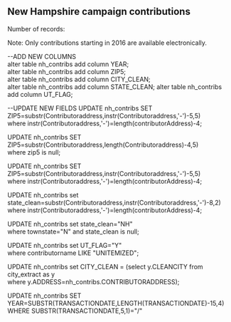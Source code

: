 ## New Hampshire campaign contributions

Number of records:

Note: Only contributions starting in 2016 are available electronically.


--ADD NEW COLUMNS  
alter table nh_contribs add column YEAR;  
alter table nh_contribs add column ZIP5;  
alter table nh_contribs add column CITY_CLEAN;  
alter table nh_contribs add column STATE_CLEAN; 
alter table nh_contribs add column UT_FLAG;  

--UPDATE NEW FIELDS
UPDATE nh_contribs SET ZIP5=substr(Contributoraddress,instr(Contributoraddress,'-')-5,5)  
where instr(Contributoraddress,'-')=length(contributorAddress)-4;  

UPDATE nh_contribs SET ZIP5=substr(Contributoraddress,length(Contributoraddress)-4,5)  
where zip5 is null;  

UPDATE nh_contribs SET ZIP5=substr(Contributoraddress,instr(Contributoraddress,'-')-5,5)  
where instr(Contributoraddress,'-')=length(contributorAddress)-4;  

UPDATE nh_contribs set state_clean=substr(Contributoraddress,instr(Contributoraddress,'-')-8,2)  
where instr(Contributoraddress,'-')=length(contributorAddress)-4;  

UPDATE nh_contribs set state_clean="NH"  
where townstate="N" and state_clean is null;  

UPDATE nh_contribs set UT_FLAG="Y"  
where contributorname LIKE "UNITEMIZED";  

UPDATE nh_contribs set CITY_CLEAN = (select y.CLEANCITY from city_extract  as y   
where y.ADDRESS=nh_contribs.CONTRIBUTORADDRESS);  

UPDATE nh_contribs
SET YEAR=SUBSTR(TRANSACTIONDATE,LENGTH(TRANSACTIONDATE)-15,4)
WHERE SUBSTR(TRANSACTIONDATE,5,1)="/"
